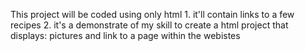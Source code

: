 
This project will be coded using only html
    1. it'll contain links to a few recipes
    2. it's a demonstrate of my skill to create a html project that displays: pictures and  link to a page within the webistes
       
        

